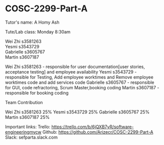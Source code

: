 # COSC-2299-Part-A
Tutor's name: A Homy Ash

Tute/Lab class: Monday 8:30am

Wei Zhi s3581263  
Yesmi s3543729  
Gabrielle s3605767  
Martin s3607187

Wei Zhi s3581263  - responsible for user documentation[user stories, acceptance testing] and employee availability
Yesmi s3543729  - responsible for Testing, Add employee worktimes and Remove employee worktimes code and add services code
Gabrielle s3605767  - responsible for GUI, code refractoring, Scrum Master,booking coding
Martin s3607187 - responsible for booking coding

Team Contribution

Wei Zhi s3581263      25%
Yesmi s3543729        25%
Gabrielle s3605767    25%
Martin s3607187       25%

Important links:
Trello: https://trello.com/b/6jQXB7yR/software-engineeringmycw
Github: https://github.com/Arizecr/COSC-2299-Part-A
Slack: sefparta.slack.com

